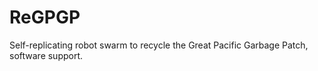 ReGPGP
======

Self-replicating robot swarm to recycle the Great Pacific Garbage Patch, software support.